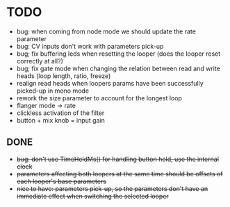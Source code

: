 # TODO

- bug: when coming from node mode we should update the rate parameter
- bug: CV inputs don't work with parameters pick-up
- bug; fix buffering leds when resetting the looper (does the looper reset correctly at all?)
- bug; fix gate mode when changing the relation between read and write heads (loop length, ratio, freeze)
- realign read heads when loopers params have been successfully picked-up in mono mode
- rework the size parameter to account for the longest loop
- flanger mode -> rate
- clickless activation of the filter
- button + mix knob = input gain

## DONE

- ~~bug: don't use TimeHeldMs() for handling button hold, use the internal clock~~
- ~~parameters affecting both loopers at the same time should be offsets of each looper's base parameters~~
- ~~nice to have: parameters pick-up, so the parameters don't have an immediate effect when switching the selected looper~~
